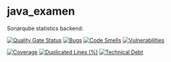 # java_examen

Sonarqube statistics backend:

[![Quality Gate Status](https://sonarcloud.io/api/project_badges/measure?project=yakravets_java_examen_backend&metric=alert_status)](https://sonarcloud.io/dashboard?id=yakravets_java_examen_backend)
[![Bugs](https://sonarcloud.io/api/project_badges/measure?project=yakravets_java_examen_backend&metric=bugs)](https://sonarcloud.io/dashboard?id=yakravets_java_examen_backend)
[![Code Smells](https://sonarcloud.io/api/project_badges/measure?project=yakravets_java_examen_backend&metric=code_smells)](https://sonarcloud.io/dashboard?id=yakravets_java_examen_backend) 
[![Vulnerabilities](https://sonarcloud.io/api/project_badges/measure?project=yakravets_java_examen_backend&metric=vulnerabilities)](https://sonarcloud.io/dashboard?id=yakravets_java_examen_backend)

[![Coverage](https://sonarcloud.io/api/project_badges/measure?project=yakravets_java_examen_backend&metric=coverage)](https://sonarcloud.io/dashboard?id=yakravets_java_examen_backend)
[![Duplicated Lines (%)](https://sonarcloud.io/api/project_badges/measure?project=yakravets_java_examen_backend&metric=duplicated_lines_density)](https://sonarcloud.io/dashboard?id=yakravets_java_examen_backend)
[![Technical Debt](https://sonarcloud.io/api/project_badges/measure?project=yakravets_java_examen_backend&metric=sqale_index)](https://sonarcloud.io/dashboard?id=yakravets_java_examen_backend)
